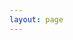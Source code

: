```yaml
---
layout: page
---
```


<script type="text/javascript">
window.location = "/docs/product-overview/"
</script>
